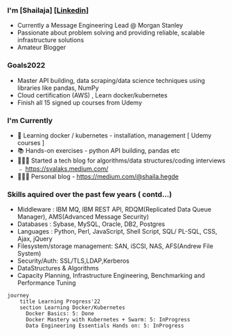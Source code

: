 ### I'm [Shailaja]   [[Linkedin]](https://www.linkedin.com/in/svalakatte/)


* Currently a Message Engineering Lead @ Morgan Stanley
* Passionate about problem solving and providing reliable, scalable infrastructure solutions
* Amateur Blogger

### Goals2022
- Master API building, data scraping/data science techniques using libraries like pandas, NumPy
- Cloud certification (AWS) , Learn docker/kubernetes
- Finish all 15 signed up courses from Udemy

### I'm Currently

- 📱 Learning docker / kubernetes - installation, management [ Udemy courses ]
- 📚 Hands-on exercises - python API building, pandas etc
- 👷🏽‍♂️ Started a tech blog for algorithms/data structures/coding interviews ﹣ https://svalaks.medium.com/
- 👷🏽‍♂️ Personal blog - https://medium.com/@shaila.hegde

### Skills aquired over the past few years ( contd...)
- Middleware : IBM MQ, IBM REST API, RDQM(Replicated Data Queue Manager), AMS(Advanced Message Security)
- Databases : Sybase, MySQL, Oracle, DB2, Postgres
- Languages : Python, Perl, JavaScript, Shell Script, SQL/ PL-SQL, CSS, Ajax, jQuery
- Filesystem/storage management: SAN, iSCSI, NAS, AFS(Andrew File System)
- Security/Auth: SSL/TLS,LDAP,Kerberos
- DataStructures & Algorithms
- Capacity Planning, Infrastructure Engineering, Benchmarking and Performance Tuning

```mermaid
journey
    title Learning Progress'22
    section Learning Docker/Kubernetes
      Docker Basics: 5: Done
      Docker Mastery with Kubernetes + Swarm: 5: InProgress
      Data Engineering Essentials Hands on: 5: InProgress
 ```
